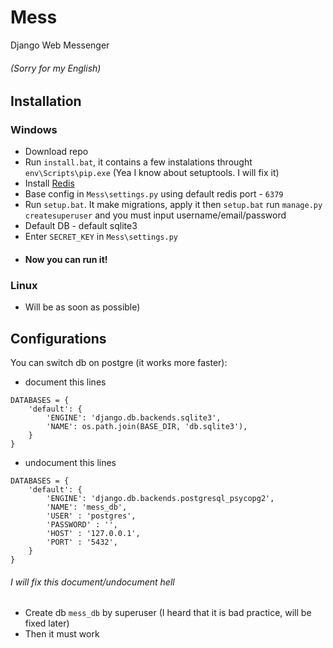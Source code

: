 # Mess
Django Web Messenger

###### (Sorry for my English)
## Installation
### Windows

* Download repo
* Run `install.bat`, it contains a few instalations throught `env\Scripts\pip.exe` (Yea I know about setuptools. I will fix it)
* Install [Redis](https://redis.io)
* Base config in `Mess\settings.py` using default redis port - `6379`
* Run `setup.bat`. It make migrations, apply it then `setup.bat` run `manage.py createsuperuser` and you must input username/email/password
* Default DB - default sqlite3
* Enter `SECRET_KEY` in `Mess\settings.py`
* #### Now you can run it!

### Linux
* Will be as soon as possible)

## Configurations
You can switch db on postgre (it works more faster):  
* document this lines
```
DATABASES = {
    'default': {
        'ENGINE': 'django.db.backends.sqlite3',
        'NAME': os.path.join(BASE_DIR, 'db.sqlite3'),
    }
}
```

* undocument this lines

```
DATABASES = {
    'default': {
        'ENGINE': 'django.db.backends.postgresql_psycopg2',
        'NAME': 'mess_db',
        'USER' : 'postgres',
        'PASSWORD' : '',
        'HOST' : '127.0.0.1',
        'PORT' : '5432',
    }
}
```

###### I will fix this document/undocument hell

* Create db `mess_db` by superuser (I heard that it is bad practice, will be fixed later)
* Then it must work
